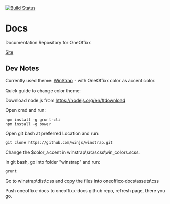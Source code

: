 [![Build Status](https://travis-ci.org/Sevitec/oneoffixx-docs.svg?branch=gh-pages)](https://travis-ci.org/Sevitec/oneoffixx-docs)

# Docs
Documentation Repository for OneOffixx

[Site](http://docs.oneoffixx.com)

## Dev Notes

Currently used theme: [WinStrap](https://github.com/winjs/winstrap) - with OneOffixx color as accent color.

Quick guide to change color theme:

Download node.js from https://nodejs.org/en/#download

Open cmd and run:

    npm install -g grunt-cli
    npm install -g bower

Open git bash at preferred Location and run:

    git clone https://github.com/winjs/winstrap.git

Change the $color_accent in winstrap\src\scss\win\_colors.scss.

In git bash, go into folder "winstrap" and run:

    grunt

Go to winstrap\dist\css and copy the files into oneoffixx-docs\assets\css

Push oneoffixx-docs to oneoffixx-docs github repo, refresh page, there you go.

